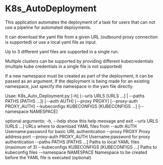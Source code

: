 # K8s_AutoDeployment
This application automates the deployment of a task for users that can not use a pipeline for automated deployments.

It can download the yaml file from a given URL (outbound proxy connection is supported) or use a local yaml file as input.

Up to 3 different yaml files are supported in a single run.

Multiple clusters can be supported by providing different kubecredentials (multiple kube credentials in a single file is not supported)

If a new namespace must be created as part of the deployment, it can be passed as an argument. If the deployment is being made for an existing namespace,
just specify the namespace in the yam file directly.


Usae: K8s_Auto_Deployment.py [-h] (--urls URLS [URLS ...] | --paths PATHS [PATHS ...]) [--auth AUTH] [--proxy PROXY] [--proxy-auth PROXY_AUTH]
                              --kubeconfigs KUBECONFIGS [KUBECONFIGS ...] [--namespace NAMESPACE]

optional arguments:
  -h, --help            show this help message and exit
  --urls URLS [URLS ...]
                        URLs where to download YAML files from
  --auth AUTH           Username:password for basic URL authentication 
  --proxy PROXY         Proxy address:port
  --proxy-auth PROXY_AUTH
                        Username:password for proxy authentication
--paths PATHS [PATHS ...]
                        Paths to local YAML files (maximum of 3)
  --kubeconfigs KUBECONFIGS [KUBECONFIGS ...]
                        Paths to kubeconfig files
  --namespace NAMESPACE
                        Namespace to be created before the YAML file is executed (optional)
